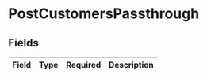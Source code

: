# PostCustomersPassthrough


## Fields

| Field       | Type        | Required    | Description |
| ----------- | ----------- | ----------- | ----------- |